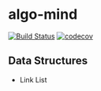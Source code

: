 # algo-mind

[![Build Status](https://api.travis-ci.org/satyambnsal/algo-mind.svg?branch=master)](https://api.travis-ci.org/satyambnsal/algo-mind)
[![codecov](https://codecov.io/gh/satyambnsal/algo-mind/branch/master/graph/badge.svg)](https://codecov.io/gh/satyambnsal/algo-mind)

## Data Structures

- Link List
